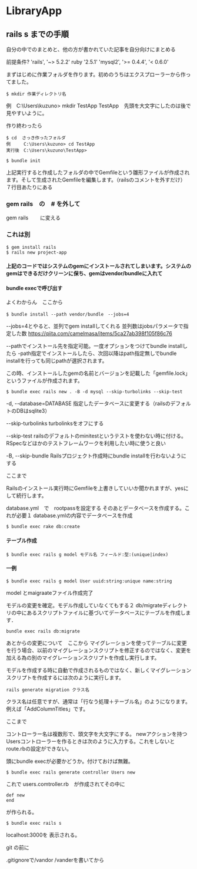 # LibraryApp

## rails s までの手順
自分の中でのまとめと、他の方が書かれていた記事を自分向けにまとめる

前提条件?
'rails', '~> 5.2.2'
ruby '2.5.1'
'mysql2', '>= 0.4.4', '< 0.6.0'

まずはじめに作業フォルダを作ります。初めのうちはエクスプローラーから作ってました。
```
$ mkdir 作業ディレクトリ名
```
例　C:\Users\kuzuno> mkdir TestApp
TestApp　先頭を大文字にしたのは後で見やすいように。

作り終わったら
```
$ cd  さっき作ったフォルダ
例　　　C:\Users\kuzuno> cd TestApp
実行後　C:\Users\kuzuno\TestApp>

$ bundle init
```
上記実行すると作成したフォルダの中でGemfileという雛形ファイルが作成されます。そして生成されたGemfileを編集します。（railsのコメントを外すだけ）
７行目あたりにある
### gem rails　の　# を外して
gem rails 　　に変える

### これは別
```
$ gem install rails
$ rails new project-app
```
#### 上記のコードではシステムのgemにインストールされてしまいます。システムのgemはできるだけクリーンに保ち、gemはvendor/bundleに入れて
#### bundle execで呼び出す

よくわからん　ここから
```
$ bundle install --path vendor/bundle　--jobs=4
```
--jobs=4とやると、並列でgem installしてくれる
並列数はjobsパラメータで指定した数
https://qiita.com/camelmasa/items/5ca27ab398f105f86c76

--pathでインストール先を指定可能。一度オプションをつけてbundle installしたら -path指定でインストールしたら、次回以降はpath指定無しでbundle installを行っても同じpathが選択されます。

この時、インストールしたgemの名前とバージョンを記載した「gemfile.lock」というファイルが作成されます。
```
$ bundle exec rails new . -B -d mysql --skip-turbolinks --skip-test
```
-d, --database=DATABASE	指定したデータベースに変更する（railsのデフォルトのDBはsqlite3）

--skip-turbolinks	turbolinksをオフにする　

--skip-test	railsのデフォルトのminitestというテストを使わない時に付ける。RSpecなどほかのテストフレームワークを利用したい時に使うと良い

ｰB, --skip-bundle	Railsプロジェクト作成時にbundle installを行わないようにする

ここまで

Railsのインストール実行時にGemfileを上書きしていいか聞かれますが、yesにして続行します。

database.yml　で　rootpassを設定する
そのあとデータベースを作成する。これが必要１
database.ymlの内容でデータベースを作成
```
$ bundle exec rake db:create
```
#### テーブル作成
```
$ bundle exec rails g model モデル名 フィールド:型:(unique|index)
```
#### 一例
```
$ bundle exec rails g model User uuid:string:unique name:string
```
model とmaigraateファイル作成完了

モデルの変更を確定。モデル作成していなくてもする２
db/migrateディレクトリの中にあるスクリプトファイルに基づいてデータベースにテーブルを作成します．
```
bundle exec rails db:migrate
```
あとからの変更について　ここから
マイグレーションを使ってテーブルに変更を行う場合、以前のマイグレーションスクリプトを修正するのではなく、変更を加える為の別のマイグレーションスクリプトを作成し実行します。

モデルを作成する時に自動で作成されるものではなく、新しくマイグレーションスクリプトを作成するには次のように実行します。
```
rails generate migration クラス名
```
クラス名は任意ですが、通常は「行なう処理＋テーブル名」のようになります。例えば「AddColumnTitles」です。

ここまで

コントローラー名は複数形で、頭文字を大文字にする。
newアクションを持つUsersコントローラーを作るときは次のように入力する。これをしないとroute.rbの設定ができない。

頭にbundle execが必要かどうか。付けておけば無難。
```
$ bundle exec rails generate controller Users new
```
これで
users.comtroller.rb　が作成されてその中に
```
def new
end
```
が作られる。

```
$ bundle exec rails s
```
localhost:3000を
表示される。

git の前に

.gitignoreで/vandor /vanderを書いてから